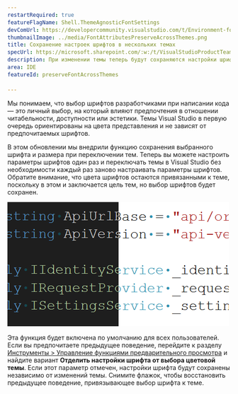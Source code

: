 ```yaml
---
restartRequired: true
featureFlagName: Shell.ThemeAgnosticFontSettings
devComUrl: https://developercommunity.visualstudio.com/t/Environment-font-and-font-size-is-associ/10143502?q=font+theme&fTime=allTime
thumbnailImage: ../media/FontAttributesPreserveAcrossThemes.png
title: Сохранение настроек шрифтов в нескольких темах
specUrl: https://microsoft.sharepoint.com/:w:/t/VisualStudioProductTeam/EdXTo_GWzBpIrDv7ZyGrhKcB3arasI3DbQjrMXGs8StHtQ?e=8sPGnd
description: При изменении темы теперь будут сохраняются настройки шрифтов и их кегля.
area: IDE
featureId: preserveFontAcrossThemes

---
```



Мы понимаем, что выбор шрифтов разработчиками при написании кода — это личный выбор, на который влияют предпочтения в отношении читабельности, доступности или эстетики. Темы Visual Studio в первую очередь ориентированы на цвета представления и не зависят от предпочитаемых шрифтов.

В этом обновлении мы внедрили функцию сохранения выбранного шрифта и размера при переключении тем. Теперь вы можете настроить параметры шрифтов один раз и переключать темы в Visual Studio без необходимости каждый раз заново настраивать параметры шрифтов. Обратите внимание, что цвета шрифтов остаются привязанными к теме, поскольку в этом и заключается цель тем, но выбор шрифтов будет сохранен.

![Редактор Visual Studio, показывающий один фрагмент кода с использованием одного шрифта, но половина кода выполнена в темной теме, а половина — в светлой.](../media/FontAttributesPreserveAcrossThemes.png)

Эта функция будет включена по умолчанию для всех пользователей. Если вы предпочитаете предыдущее поведение, перейдите к разделу [Инструменты > Управление функциями предварительного просмотра](vscmd://Tools.ManagePreviewFeatures) и найдите вариант **Отделить настройки шрифта от выбора цветовой темы**. Если этот параметр отмечен, настройки шрифта будут сохранены независимо от изменений темы. Снимите флажок, чтобы восстановить предыдущее поведение, привязывающее выбор шрифта к теме.
